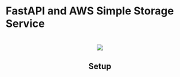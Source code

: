 # FastAPI and AWS Simple Storage Service

<h1 align="center">
    <a href="https://aws.amazon.com/s3/" target="_blank">
        <img src="https://github.com/MarioBlazek/aws-s3-workshop/media/s3.png" />
    </a>
</h1>

<div align="center">

## Setup


